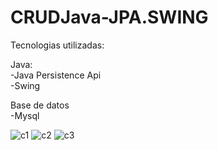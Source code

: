 # CRUDJava-JPA.SWING
Tecnologias utilizadas:<br>

Java:<br>
  -Java Persistence Api<br>
  -Swing<br>
  
Base de datos<br>
  -Mysql<br>



![c1](https://user-images.githubusercontent.com/19199367/27467288-5e8e12a4-579e-11e7-8acd-318e96667eee.PNG)
![c2](https://user-images.githubusercontent.com/19199367/27467286-5e7a4418-579e-11e7-90b3-1866b13bb686.PNG)
![c3](https://user-images.githubusercontent.com/19199367/27467287-5e8caa18-579e-11e7-8a5f-3dd80fd7ae55.PNG)


